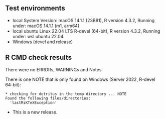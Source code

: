 ## Test environments

- local System Version: macOS 14.1.1 (23B81), R version 4.3.2, Running under: macOS 14.1.1 (m1, arm64)
- local ubuntu Linux 22.04 LTS R-devel (64-bit), R version 4.3.2, Running under: wsl ubuntu 22.04.
- Windows (devel and release)

## R CMD check results

There were no ERRORs, WARNINGs and Notes.

There is one NOTE that is only found on Windows (Server 2022, R-devel 64-bit):
```
* checking for detritus in the temp directory ... NOTE
Found the following files/directories:
  'lastMiKTeXException'
```

* This is a new release.


